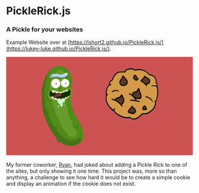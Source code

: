 # PickleRick.js
### A Pickle for your websites

Example Website over at [https://lshort2.github.io/PickleRick.js/](https://lukey-luke.github.io/PickleRick.js/).

![PickleRick.js](img/pickle-rick-wants-cookie.jpg)


My former coworker, [Ryan](https://www.linkedin.com/in/ryan-mann-b8583b105/), had joked about adding a Pickle Rick to one of the sites, but only showing it one time. This project was, more so than anything, a challenge to see how hard it would be to create a simple cookie and display an animation if the cookie does not exist.

